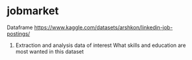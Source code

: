 # jobmarket

Dataframe https://www.kaggle.com/datasets/arshkon/linkedin-job-postings/

1) Extraction and analysis data of interest
What skills and education are most wanted in this dataset

